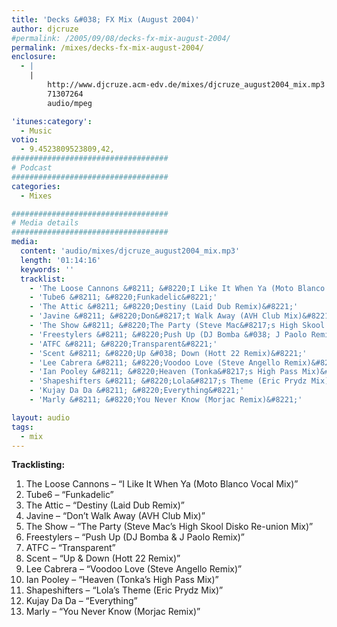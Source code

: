 ```yaml
---
title: 'Decks &#038; FX Mix (August 2004)'
author: djcruze
#permalink: /2005/09/08/decks-fx-mix-august-2004/
permalink: /mixes/decks-fx-mix-august-2004/
enclosure:
  - |
    |
        http://www.djcruze.acm-edv.de/mixes/djcruze_august2004_mix.mp3
        71307264
        audio/mpeg

'itunes:category':
  - Music
votio:
  - 9.4523809523809,42,
###################################
# Podcast
###################################
categories:
  - Mixes

###################################
# Media details
###################################
media:
  content: 'audio/mixes/djcruze_august2004_mix.mp3'
  length: '01:14:16'
  keywords: ''
  tracklist:
    - 'The Loose Cannons &#8211; &#8220;I Like It When Ya (Moto Blanco Vocal Mix)&#8221;'
    - 'Tube6 &#8211; &#8220;Funkadelic&#8221;'
    - 'The Attic &#8211; &#8220;Destiny (Laid Dub Remix)&#8221;'
    - 'Javine &#8211; &#8220;Don&#8217;t Walk Away (AVH Club Mix)&#8221;'
    - 'The Show &#8211; &#8220;The Party (Steve Mac&#8217;s High Skool Disko Re-union Mix)&#8221;'
    - 'Freestylers &#8211; &#8220;Push Up (DJ Bomba &#038; J Paolo Remix)&#8221;'
    - 'ATFC &#8211; &#8220;Transparent&#8221;'
    - 'Scent &#8211; &#8220;Up &#038; Down (Hott 22 Remix)&#8221;'
    - 'Lee Cabrera &#8211; &#8220;Voodoo Love (Steve Angello Remix)&#8221;'
    - 'Ian Pooley &#8211; &#8220;Heaven (Tonka&#8217;s High Pass Mix)&#8221;'
    - 'Shapeshifters &#8211; &#8220;Lola&#8217;s Theme (Eric Prydz Mix)&#8221;'
    - 'Kujay Da Da &#8211; &#8220;Everything&#8221;'
    - 'Marly &#8211; &#8220;You Never Know (Morjac Remix)&#8221;'

layout: audio
tags:
  - mix
---
```


**Tracklisting:**

1. The Loose Cannons &#8211; &#8220;I Like It When Ya (Moto Blanco Vocal Mix)&#8221;
2. Tube6 &#8211; &#8220;Funkadelic&#8221;
3. The Attic &#8211; &#8220;Destiny (Laid Dub Remix)&#8221;
4. Javine &#8211; &#8220;Don&#8217;t Walk Away (AVH Club Mix)&#8221;
5. The Show &#8211; &#8220;The Party (Steve Mac&#8217;s High Skool Disko Re-union Mix)&#8221;
6. Freestylers &#8211; &#8220;Push Up (DJ Bomba &#038; J Paolo Remix)&#8221;
7. ATFC &#8211; &#8220;Transparent&#8221;
8. Scent &#8211; &#8220;Up &#038; Down (Hott 22 Remix)&#8221;
9. Lee Cabrera &#8211; &#8220;Voodoo Love (Steve Angello Remix)&#8221;
10. Ian Pooley &#8211; &#8220;Heaven (Tonka&#8217;s High Pass Mix)&#8221;
11. Shapeshifters &#8211; &#8220;Lola&#8217;s Theme (Eric Prydz Mix)&#8221;
12. Kujay Da Da &#8211; &#8220;Everything&#8221;
13. Marly &#8211; &#8220;You Never Know (Morjac Remix)&#8221;

